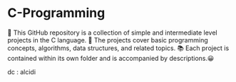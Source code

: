 # C-Programming
📁 This GitHub repository is a collection of simple and intermediate level projects in the C language. 🚀 The projects cover basic programming concepts, algorithms, data structures, and related topics. 📚 Each project is contained within its own folder and is accompanied by descriptions.😀 


dc : alcidi
